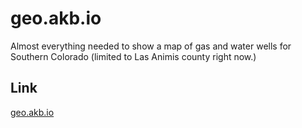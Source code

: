 # geo.akb.io

Almost everything needed to show a map of gas and water wells for Southern Colorado (limited to Las Animis county right now.)

## Link
[geo.akb.io](http://geo.akb.io)